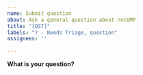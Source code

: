 ```yaml
---
name: Submit question
about: Ask a general question about nvCOMP
title: "[QST]"
labels: "? - Needs Triage, question"
assignees: ''

---
```


**What is your question?**